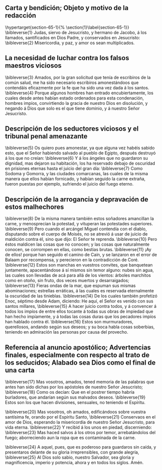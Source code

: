 ## Carta y bendición; Objeto y motivo de la redacción
\hypertarget{section-65-1}{%
\section{1}\label{section-65-1}}
\bibleverse{1} Judas, siervo de Jesucristo, y hermano de Jacobo, á los llamados, santificados en Dios Padre, y conservados en Jesucristo: 
\bibleverse{2} Misericordia, y paz, y amor os sean multiplicados.

## La necesidad de luchar contra los falsos maestros viciosos
 
\bibleverse{3} Amados, por la gran solicitud que tenía de escribiros de la común salud, me ha sido necesario escribiros amonestándoos que contendáis eficazmente por la fe que ha sido una vez dada á los santos. 
\bibleverse{4} Porque algunos hombres han entrado encubiertamente, los cuales desde antes habían estado ordenados para esta condenación, hombres impíos, convirtiendo la gracia de nuestro Dios en disolución, y negando á Dios que solo es el que tiene dominio, y á nuestro Señor Jesucristo.

## Descripción de los seductores viciosos y el tribunal penal amenazante
 
\bibleverse{5} Os quiero pues amonestar, ya que alguna vez habéis sabido esto, que el Señor habiendo salvado al pueblo de Egipto, después destruyó á los que no creían: 
\bibleverse{6} Y á los ángeles que no guardaron su dignidad, mas dejaron su habitación, los ha reservado debajo de oscuridad en prisiones eternas hasta el juicio del gran día: 
\bibleverse{7} Como Sodoma y Gomorra, y las ciudades comarcanas, las cuales de la misma manera que ellos habían fornicado, y habían seguido la carne extraña, fueron puestas por ejemplo, sufriendo el juicio del fuego eterno.

## Descripción de la arrogancia y depravación de estos malhechores
 
\bibleverse{8} De la misma manera también estos soñadores amancillan la carne, y menosprecian la potestad, y vituperan las potestades superiores. 
\bibleverse{9} Pero cuando el arcángel Miguel contendía con el diablo, disputando sobre el cuerpo de Moisés, no se atrevió á usar de juicio de maldición contra él, sino que dijo: El Señor te reprenda. 
\bibleverse{10} Pero éstos maldicen las cosas que no conocen; y las cosas que naturalmente conocen, se corrompen en ellas, como bestias brutas. 
\bibleverse{11} ¡Ay de ellos! porque han seguido el camino de Caín, y se lanzaron en el error de Balaam por recompensa, y perecieron en la contradicción de Coré. 
\bibleverse{12} Estos son manchas en vuestros convites, que banquetean juntamente, apacentándose á sí mismos sin temor alguno: nubes sin agua, las cuales son llevadas de acá para allá de los vientos: árboles marchitos como en otoño, sin fruto, dos veces muertos y desarraigados; 
\bibleverse{13} Fieras ondas de la mar, que espuman sus mismas abominaciones; estrellas erráticas, á las cuales es reservada eternalmente la oscuridad de las tinieblas. 
\bibleverse{14} De los cuales también profetizó Enoc, séptimo desde Adam, diciendo: He aquí, el Señor es venido con sus santos millares, 
\bibleverse{15} A hacer juicio contra todos, y á convencer á todos los impíos de entre ellos tocante á todas sus obras de impiedad que han hecho impíamente, y á todas las cosas duras que los pecadores impíos han hablado contra él. 
\bibleverse{16} Estos son murmuradores, querellosos, andando según sus deseos; y su boca habla cosas soberbias, teniendo en admiración las personas por causa del provecho.

## Referencia al anuncio apostólico; Advertencias finales, especialmente con respecto al trato de los seducidos; Alabado sea Dios como el final de una carta
 
\bibleverse{17} Mas vosotros, amados, tened memoria de las palabras que antes han sido dichas por los apóstoles de nuestro Señor Jesucristo; 
\bibleverse{18} Como os decían: Que en el postrer tiempo habría burladores, que andarían según sus malvados deseos. 
\bibleverse{19} Estos son los que hacen divisiones, sensuales, no teniendo el Espíritu.

 
\bibleverse{20} Mas vosotros, oh amados, edificándoos sobre vuestra santísima fe, orando por el Espíritu Santo, 
\bibleverse{21} Conservaos en el amor de Dios, esperando la misericordia de nuestro Señor Jesucristo, para vida eterna. 
\bibleverse{22} Y recibid á los unos en piedad, discerniendo: 
\bibleverse{23} Mas haced salvos á los otros por temor, arrebatándolos del fuego; aborreciendo aun la ropa que es contaminada de la carne.

 
\bibleverse{24} A aquel, pues, que es poderoso para guardaros sin caída, y presentaros delante de su gloria irreprensibles, con grande alegría, 
\bibleverse{25} Al Dios solo sabio, nuestro Salvador, sea gloria y magnificencia, imperio y potencia, ahora y en todos los siglos. Amén. 